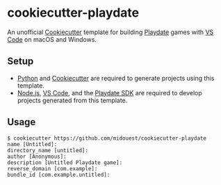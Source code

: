 # cookiecutter-playdate

An unofficial [Cookiecutter](https://cookiecutter.readthedocs.io) template for building [Playdate](https://play.date) games with [VS Code](https://code.visualstudio.com) on macOS and Windows.

## Setup

- [Python](https://www.python.org) and [Cookiecutter](https://cookiecutter.readthedocs.io) are required to generate projects using this template.
- [Node.js](https://nodejs.org), [VS Code](https://code.visualstudio.com), and the [Playdate SDK](https://play.date/dev) are required to develop projects generated from this template.

## Usage

```shell
$ cookiecutter https://github.com/midouest/cookiecutter-playdate
name [Untitled]:
directory_name [untitled]:
author [Anonymous]:
description [Untitled Playdate game]:
reverse_domain [com.example]:
bundle_id [com.example.untitled]:
```
